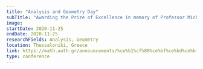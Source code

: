 ```yaml
---
title: "Analysis and Geometry Day"
subTitle: "Awarding the Prize of Excellence in memory of Professor Michalis Marias."
image:
startDate: 2020-11-25
endDate: 2020-11-25
researchFields: Analysis, Geometry
location: Thessaloniki, Greece
link: https://math.auth.gr/announcements/%ce%b1%cf%80%ce%bf%ce%bd%ce%bf%ce%bc%ce%b7-%cf%84%ce%bf%cf%85-%ce%b2%cf%81%ce%b1%ce%b2%ce%b5%ce%b9%ce%bf%cf%85-%ce%b1%cf%81%ce%b9%cf%83%cf%84%ce%b5%ce%b9%ce%b1%cf%83-%ce%bc%ce%b9%cf%87-%ce%b3-%ce%bc/
type: conference
---
```

